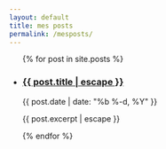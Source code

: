 ```yaml
---
layout: default
title: mes posts
permalink: /mesposts/
---
```


<ul class="post-list">
  {% for post in site.posts %}
    <li>
      <h3>
        <a href="{{ post.url | relative_url }}">{{ post.title | escape }}</a>
      </h3>
      <p class="post-meta">{{ post.date | date: "%b %-d, %Y" }}</p>
      <p>{{ post.excerpt | escape }}</p>
    </li>
  {% endfor %}
</ul>
